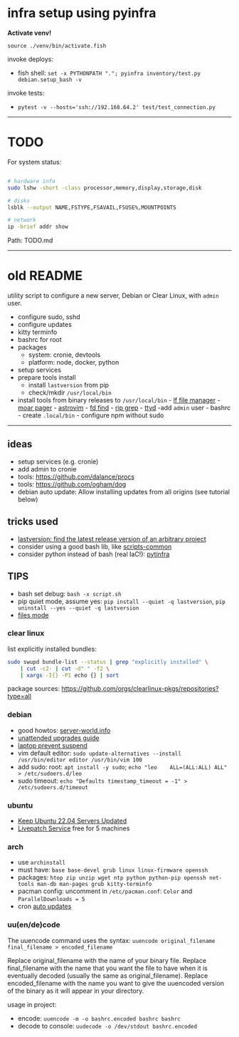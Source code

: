 # infra setup using pyinfra

**Activate venv!**

`source ./venv/bin/activate.fish`

invoke deploys:

- fish shell: `set -x PYTHONPATH "."; pyinfra inventory/test.py debian.setup_bash -v`

invoke tests:

- `pytest -v --hosts='ssh://192.168.64.2' test/test_connection.py`

---

# TODO

For system status:

```sh

# hardware info
sudo lshw -short -class processor,memory,display,storage,disk

# disks
lsblk --output NAME,FSTYPE,FSAVAIL,FSUSE%,MOUNTPOINTS

# network
ip -brief addr show

```

Path: TODO.md

---

# old README

utility script to configure a new server, Debian or Clear Linux, with `admin` user.

- configure sudo, sshd
- configure updates
- kitty terminfo
- bashrc for root
- packages
  - system: cronie, devtools
  - platform: node, docker, python
- setup services
- prepare tools install
  - install `lastversion` from pip
  - check/mkdir `/usr/local/bin`
- install tools from binary releases to `/usr/local/bin` - [lf file manager](https://github.com/gokcehan/lf) - [moar pager](https://github.com/walles/moar) - [astrovim](https://astronvim.com/Recipes/unattended_install) - [fd find](https://github.com/sharkdp/fd) - [rip grep](https://github.com/BurntSushi/ripgrep) - [ttyd](https://github.com/tsl0922/ttyd)
  -add `admin` user - bashrc - create `.local/bin` - configure npm without sudo

---

## ideas

- setup services (e.g. cronie)
- add admin to cronie
- tools: https://github.com/dalance/procs
- tools: https://github.com/ogham/dog
- debian auto update: Allow installing updates from all origins (see tutorial below)

## tricks used

- [lastversion: find the latest release version of an arbitrary project](https://github.com/dvershinin/lastversion)
- consider using a good bash lib, like [scripts-common](https://gitlab.com/bertrand-benoit/scripts-common)
- consider python instead of bash (real IaC!): [pytinfra](https://docs.pyinfra.com/en/2.x/index.html)

## TIPS

- bash set debug: `bash -x script.sh`
- pip quiet mode, assume yes: `pip install --quiet -q lastversion`, `pip uninstall --yes --quiet -q lastversion`
- [files mode](https://ss64.com/bash/chmod.html)

### clear linux

list explicitly installed bundles:

```sh
sudo swupd bundle-list --status | grep "explicitly installed" \
    | cut -c2- | cut -d" " -f2 \
    | xargs -I{} -P1 echo {} | sort
```

package sources: https://github.com/orgs/clearlinux-pkgs/repositories?type=all

### debian

- good howtos: [server-world.info](https://www.server-world.info/en/)
- [unattended upgrades guide](https://techlabs.blog/categories/debian-linux/automatically-install-updates-using-unattended-upgrades-on-debian-11)
- [laptop prevent suspend](https://gitlab.com/-/snippets/2515869)
- vim default editor: `sudo update-alternatives --install /usr/bin/editor editor /usr/bin/vim 100`
- add sudo: root: `apt install -y sudo`; `echo "leo    ALL=(ALL:ALL) ALL" > /etc/sudoers.d/leo`
- sudo timeout: `echo "Defaults timestamp_timeout = -1" > /etc/sudoers.d/timeout`

### ubuntu

- [Keep Ubuntu 22.04 Servers Updated](https://www.digitalocean.com/community/tutorials/how-to-keep-ubuntu-22-04-servers-updated)
- [Livepatch Service](https://ubuntu.com/security/livepatch) free for 5 machines

### arch

- use `archinstall`
- must have: `base base-devel grub linux linux-firmware openssh`
- packages: `htop zip unzip wget ntp python python-pip openssh net-tools man-db man-pages grub kitty-terminfo`
- pacman config: uncomment in `/etc/pacman.conf`: `Color` and `ParallelDownloads = 5`
- cron [auto updates](https://linuxman.co/linux-desktop/keeping-arch-linux-shiny-with-automatic-updates-using-systemd/)

### uu(en/de)code

The uuencode command uses the syntax: `uuencode original_filename final_filename > encoded_filename`

Replace original_filename with the name of your binary file. Replace final_filename with the name that you want the file to have when it is eventually decoded (usually the same as original_filename). Replace encoded_filename with the name you want to give the uuencoded version of the binary as it will appear in your directory.

usage in project:

- encode: `uuencode -m -o bashrc.encoded bashrc bashrc`
- decode to console: `uudecode -o /dev/stdout bashrc.encoded`
